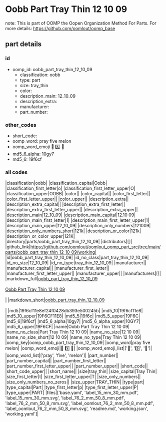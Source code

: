 # Oobb Part Tray Thin 12 10 09  

note: This is part of OOMP the Oopen Organization Method For Parts. For more details: https://github.com/oomlout/oomp_base

##  part details





### id
* oomp_id: oobb_part_tray_thin_12_10_09
  * classification: oobb
  * type: part
  * size: tray_thin
  * color: 
  * description_main: 12_10_09
  * description_extra: 
  * manufacturer: 
  * part_number: 

### other_codes
* short_code: 
* oomp_word: pray five melon
* oomp_word_emoji :pray: :five: :melon:
* md5_6_alpha: 10gy7
* md5_6: 19f6cf

### all codes 
|classification|oobb|
|classification_capital|Oobb|
|classification_first_letter|o|
|classification_first_letter_upper|O|
|classification_upper|OOBB|
|color||
|color_capital||
|color_first_letter||
|color_first_letter_upper||
|color_upper||
|description_extra||
|description_extra_capital||
|description_extra_first_letter||
|description_extra_first_letter_upper||
|description_extra_upper||
|description_main|12_10_09|
|description_main_capital|12.10 09|
|description_main_first_letter|1|
|description_main_first_letter_upper|1|
|description_main_upper|12_10_09|
|description_only_numbers|121009|
|description_only_numbers_short|121k|
|description_or_color|121k|
|description_or_color_upper|121K|
|directory|parts/oobb_part_tray_thin_12_10_09|
|distributors|[]|
|github_link|https://github.com/oomlout/oomlout_oomp_part_src/tree/main/parts/oobb_part_tray_thin_12_10_09/working|
|id|oobb_part_tray_thin_12_10_09|
|id_no_class|part_tray_thin_12_10_09|
|id_no_size|12_10_09|
|id_no_type|tray_thin_12_10_09|
|manufacturer||
|manufacturer_capital||
|manufacturer_first_letter||
|manufacturer_first_letter_upper||
|manufacturer_upper||
|manufacturers|[]|
|markdown_full|[oobb_part_tray_thin_12_10_09](https://github.com/oomlout/oomlout_oomp_part_src/tree/main/parts/oobb_part_tray_thin_12_10_09/working)<br>[](https://github.com/oomlout/oomlout_oomp_part_src/tree/main/parts/oobb_part_tray_thin_12_10_09/working)<br>[Oobb Part Tray Thin 12 10 09](https://github.com/oomlout/oomlout_oomp_part_src/tree/main/parts/oobb_part_tray_thin_12_10_09/working)<br><br>|
|markdown_short|[oobb_part_tray_thin_12_10_09](https://github.com/oomlout/oomlout_oomp_part_src/tree/main/parts/oobb_part_tray_thin_12_10_09/working)<br><br>|
|md5|19f6cf11e8ef24f0428db393e500245b|
|md5_10|19f6cf11e8|
|md5_10_upper|19F6CF11E8|
|md5_5|19f6c|
|md5_5_upper|19F6C|
|md5_6|19f6cf|
|md5_6_alpha|10gy7|
|md5_6_alpha_upper|10GY7|
|md5_6_upper|19F6CF|
|name|Oobb Part Tray Thin 12 10 09|
|name_no_class|Part Tray Thin 12 10 09|
|name_no_size|12 10 09|
|name_no_size_short|12 10 09|
|name_no_type|Tray Thin 12 10 09|
|oomp_key|oomp_oobb_part_tray_thin_12_10_09|
|oomp_word|pray five melon|
|oomp_word_emoji|:pray: :five: :melon:|
|oomp_word_emoji_list|[':pray:', ':five:', ':melon:']|
|oomp_word_list|['pray', 'five', 'melon']|
|part_number||
|part_number_capital||
|part_number_first_letter||
|part_number_first_letter_upper||
|part_number_upper||
|short_code||
|short_code_upper||
|short_name||
|size|tray_thin|
|size_capital|Tray Thin|
|size_first_letter|t|
|size_first_letter_upper|T|
|size_only_numbers||
|size_only_numbers_no_zeros||
|size_upper|TRAY_THIN|
|type|part|
|type_capital|Part|
|type_first_letter|p|
|type_first_letter_upper|P|
|type_upper|PART|
|files|['base.yaml', 'label_15_mm_30_mm.pdf', 'label_15_mm_30_mm.svg', 'label_76_2_mm_50_8_mm.pdf', 'label_76_2_mm_50_8_mm.svg', 'label_oomlout_76_2_mm_50_8_mm.pdf', 'label_oomlout_76_2_mm_50_8_mm.svg', 'readme.md', 'working.json', 'working.yaml']|
